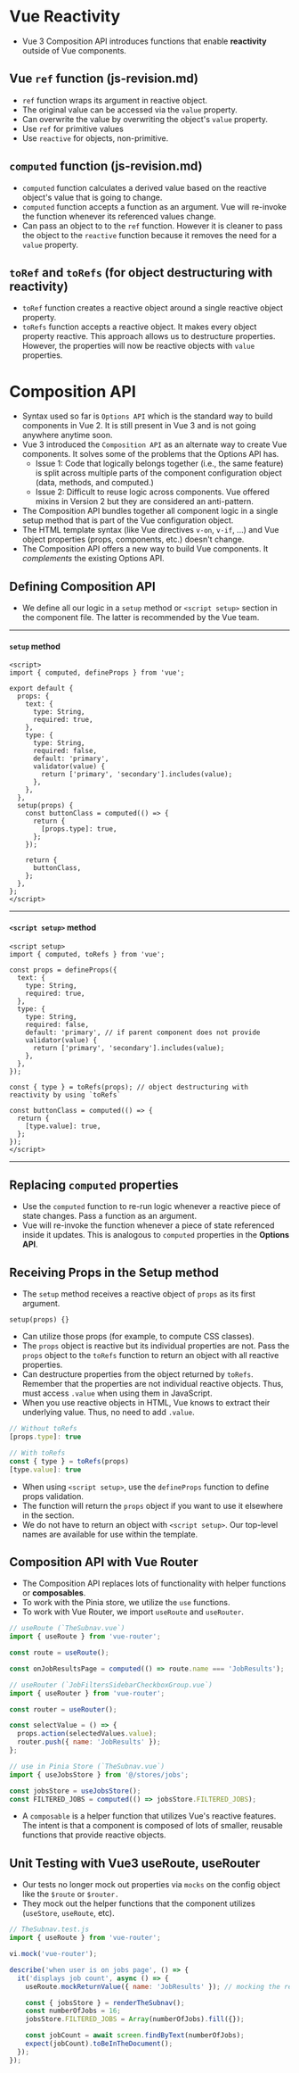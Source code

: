 # Vue Reactivity

- Vue 3 Composition API introduces functions that enable **reactivity** outside of Vue components.

## Vue `ref` function (js-revision.md)

- `ref` function wraps its argument in reactive object.
- The original value can be accessed via the `value` property.
- Can overwrite the value by overwriting the object's `value` property.
- Use `ref` for primitive values
- Use `reactive` for objects, non-primitive.

## `computed` function (js-revision.md)

- `computed` function calculates a derived value based on the reactive object's value that is going to change.
- `computed` function accepts a function as an argument. Vue will re-invoke the function whenever its referenced values change.
- Can pass an object to to the `ref` function. However it is cleaner to pass the object to the `reactive` function because it removes the need for a `value` property.

## `toRef` and `toRefs` (for object destructuring with reactivity)

- `toRef` function creates a reactive object around a single reactive object property.
- `toRefs` function accepts a reactive object. It makes every object property reactive. This approach allows us to destructure properties. However, the properties will now be reactive objects with `value` properties.

# Composition API

- Syntax used so far is `Options API` which is the standard way to build components in Vue 2. It is still present in Vue 3 and is not going anywhere anytime soon.
- Vue 3 introduced the `Composition API` as an alternate way to create Vue components. It solves some of the problems that the Options API has.
  - Issue 1: Code that logically belongs together (i.e., the same feature) is split across multiple parts of the component configuration object (data, methods, and computed.)
  - Issue 2: Difficult to reuse logic across components. Vue offered mixins in Version 2 but they are considered an anti-pattern.
- The Composition API bundles together all component logic in a single setup method that is part of the Vue configuration object.
- The HTML template syntax (like Vue directives `v-on`, `v-if`, ...) and Vue object properties (props, components, etc.) doesn't change.
- The Composition API offers a new way to build Vue components. It _complements_ the existing Options API.

## Defining Composition API

- We define all our logic in a `setup` method or `<script setup>` section in the component file. The latter is recommended by the Vue team.

---

#### `setup` method

```vue
<script>
import { computed, defineProps } from 'vue';

export default {
  props: {
    text: {
      type: String,
      required: true,
    },
    type: {
      type: String,
      required: false,
      default: 'primary',
      validator(value) {
        return ['primary', 'secondary'].includes(value);
      },
    },
  },
  setup(props) {
    const buttonClass = computed(() => {
      return {
        [props.type]: true,
      };
    });

    return {
      buttonClass,
    };
  },
};
</script>
```

---

#### `<script setup>` method

```vue
<script setup>
import { computed, toRefs } from 'vue';

const props = defineProps({
  text: {
    type: String,
    required: true,
  },
  type: {
    type: String,
    required: false,
    default: 'primary', // if parent component does not provide
    validator(value) {
      return ['primary', 'secondary'].includes(value);
    },
  },
});

const { type } = toRefs(props); // object destructuring with reactivity by using `toRefs`

const buttonClass = computed(() => {
  return {
    [type.value]: true,
  };
});
</script>
```

---

## Replacing `computed` properties

- Use the `computed` function to re-run logic whenever a reactive piece of state changes. Pass a function as an argument.
- Vue will re-invoke the function whenever a piece of state referenced inside it updates. This is analogous to `computed` properties in the **Options API**.

## Receiving Props in the Setup method

- The `setup` method receives a reactive object of `props` as its first argument.

`setup(props) {}`

- Can utilize those props (for example, to compute CSS classes).
- The `props` object is reactive but its individual properties are not. Pass the `props` object to the `toRefs` function to return an object with all reactive properties.
- Can destructure properties from the object returned by `toRefs`. Remember that the properties are not individual reactive objects. Thus, must access `.value` when using them in JavaScript.
- When you use reactive objects in HTML, Vue knows to extract their underlying value. Thus, no need to add `.value`.

```js
// Without toRefs
[props.type]: true

// With toRefs
const { type } = toRefs(props)
[type.value]: true
```

- When using `<script setup>`, use the `defineProps` function to define props validation.
- The function will return the `props` object if you want to use it elsewhere in the section.
- We do not have to return an object with `<script setup>`. Our top-level names are available for use within the template.

## Composition API with Vue Router

- The Composition API replaces lots of functionality with helper functions or **composables**.
- To work with the Pinia store, we utilize the `use` functions.
- To work with Vue Router, we import `useRoute` and `useRouter`.

```js
// useRoute (`TheSubnav.vue`)
import { useRoute } from 'vue-router';

const route = useRoute();

const onJobResultsPage = computed(() => route.name === 'JobResults');

// useRouter (`JobFiltersSidebarCheckboxGroup.vue`)
import { useRouter } from 'vue-router';

const router = useRouter();

const selectValue = () => {
  props.action(selectedValues.value);
  router.push({ name: 'JobResults' });
};

// use in Pinia Store (`TheSubnav.vue`)
import { useJobsStore } from '@/stores/jobs';

const jobsStore = useJobsStore();
const FILTERED_JOBS = computed(() => jobsStore.FILTERED_JOBS);
```

- A `composable` is a helper function that utilizes Vue's reactive features. The intent is that a component is composed of lots of smaller, reusable functions that provide reactive objects.

## Unit Testing with Vue3 useRoute, useRouter

- Our tests no longer mock out properties via `mocks` on the config object like the `$route` or `$router.`
- They mock out the helper functions that the component utilizes (`useStore`, `useRoute`, etc).

```js
// TheSubnav.test.js
import { useRoute } from 'vue-router';

vi.mock('vue-router');

describe('when user is on jobs page', () => {
  it('displays job count', async () => {
    useRoute.mockReturnValue({ name: 'JobResults' }); // mocking the return value of useRoute

    const { jobsStore } = renderTheSubnav();
    const numberOfJobs = 16;
    jobsStore.FILTERED_JOBS = Array(numberOfJobs).fill({});

    const jobCount = await screen.findByText(numberOfJobs);
    expect(jobCount).toBeInTheDocument();
  });
});
```